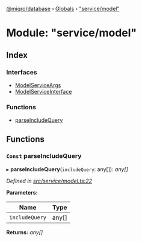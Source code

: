 [@miqro/database](../README.md) › [Globals](../globals.md) › ["service/model"](_service_model_.md)

# Module: "service/model"

## Index

### Interfaces

* [ModelServiceArgs](../interfaces/_service_model_.modelserviceargs.md)
* [ModelServiceInterface](../interfaces/_service_model_.modelserviceinterface.md)

### Functions

* [parseIncludeQuery](_service_model_.md#const-parseincludequery)

## Functions

### `Const` parseIncludeQuery

▸ **parseIncludeQuery**(`includeQuery`: any[]): *any[]*

*Defined in [src/service/model.ts:22](https://github.com/claukers/miqro-sequelize/blob/8158581/src/service/model.ts#L22)*

**Parameters:**

Name | Type |
------ | ------ |
`includeQuery` | any[] |

**Returns:** *any[]*
